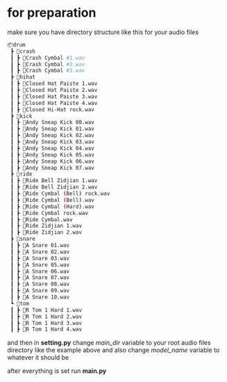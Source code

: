 # for preparation 

make sure you have directory structure like this for your audio files

```bash
📦drum
 ┣ 📂crash
 ┃ ┣ 📜Crash Cymbal #1.wav
 ┃ ┣ 📜Crash Cymbal #2.wav
 ┃ ┣ 📜Crash Cymbal #3.wav
 ┣ 📂hihat
 ┃ ┣ 📜Closed Hat Paiste 1.wav
 ┃ ┣ 📜Closed Hat Paiste 2.wav
 ┃ ┣ 📜Closed Hat Paiste 3.wav
 ┃ ┣ 📜Closed Hat Paiste 4.wav
 ┃ ┣ 📜Closed Hi-Hat rock.wav
 ┣ 📂kick
 ┃ ┣ 📜Andy Sneap Kick 00.wav
 ┃ ┣ 📜Andy Sneap Kick 01.wav
 ┃ ┣ 📜Andy Sneap Kick 02.wav
 ┃ ┣ 📜Andy Sneap Kick 03.wav
 ┃ ┣ 📜Andy Sneap Kick 04.wav
 ┃ ┣ 📜Andy Sneap Kick 05.wav
 ┃ ┣ 📜Andy Sneap Kick 06.wav
 ┃ ┣ 📜Andy Sneap Kick 07.wav
 ┣ 📂ride
 ┃ ┣ 📜Ride Bell Zidjian 1.wav
 ┃ ┣ 📜Ride Bell Zidjian 2.wav
 ┃ ┣ 📜Ride Cymbal (Bell) rock.wav
 ┃ ┣ 📜Ride Cymbal (Bell).wav
 ┃ ┣ 📜Ride Cymbal (Hard).wav
 ┃ ┣ 📜Ride Cymbal rock.wav
 ┃ ┣ 📜Ride Cymbal.wav
 ┃ ┣ 📜Ride Zidjian 1.wav
 ┃ ┣ 📜Ride Zidjian 2.wav
 ┣ 📂snare
 ┃ ┣ 📜A Snare 01.wav
 ┃ ┣ 📜A Snare 02.wav
 ┃ ┣ 📜A Snare 03.wav
 ┃ ┣ 📜A Snare 05.wav
 ┃ ┣ 📜A Snare 06.wav
 ┃ ┣ 📜A Snare 07.wav
 ┃ ┣ 📜A Snare 08.wav
 ┃ ┣ 📜A Snare 09.wav
 ┃ ┣ 📜A Snare 10.wav
 ┗ 📂tom
 ┃ ┣ 📜R Tom 1 Hard 1.wav
 ┃ ┣ 📜R Tom 1 Hard 2.wav
 ┃ ┣ 📜R Tom 1 Hard 3.wav
 ┃ ┣ 📜R Tom 1 Hard 4.wav
 ```

and then in **setting.py** change *main_dir* variable to your root audio files directory like the example above
and also change *model_name* variable to whatever it should be 

after everything is set run **main.py**


